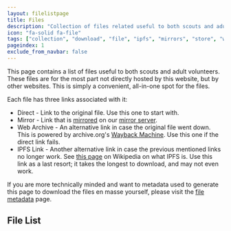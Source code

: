 ```yaml
---
layout: filelistpage
title: Files
description: "Collection of files related useful to both scouts and adult volunteers."
icon: "fa-solid fa-file"
tags: ["collection", "download", "file", "ipfs", "mirrors", "store", "web3"]
pageindex: 1
exclude_from_navbar: false
---
```


This page contains a list of files useful to both scouts and adult volunteers.  These files are for the most part not directly hosted by this website, but by other websites.  This is simply a convenient, all-in-one spot for the files.

Each file has three links associated with it:

* Direct - Link to the original file.  Use this one to start with.
* Mirror - Link that is [mirrored](https://en.wikipedia.org/wiki/Mirror_site) on our [mirror server](https://files.bsatroop53.com/mirrors/).
* Web Archive - An alternative link in case the original file went down.  This is powered by archive.org's [Wayback Machine](https://web.archive.org/).  Use this one if the direct link fails.
* IPFS Link - Another alternative link in case the previous mentioned links no longer work.  See [this page](https://en.wikipedia.org/wiki/InterPlanetary_File_System) on Wikipedia on what IPFS is.  Use this link as a last resort; it takes the longest to download, and may not even work.

If you are more technically minded and want to metadata used to generate this page to download the files en masse yourself, please visit the [file metadata](/fileinfo/index.html) page.

## File List
